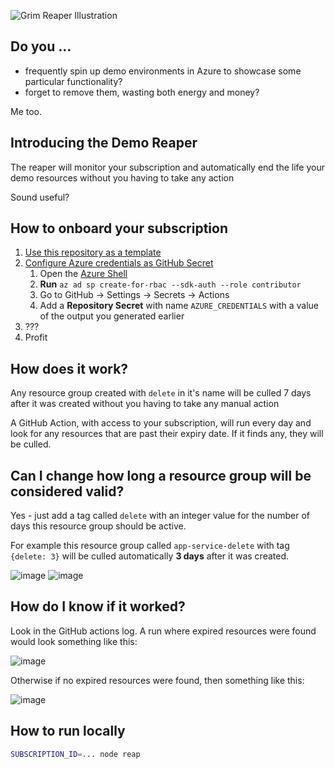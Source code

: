 ![Grim Reaper Illustration](https://user-images.githubusercontent.com/51163690/144595058-d635dc36-97c0-40a4-88ef-75c4efeb9417.jpg)

## Do you ...

* frequently spin up demo environments in Azure to showcase some particular functionality?
* forget to remove them, wasting both energy and money?

Me too.

## Introducing the Demo Reaper

The reaper will monitor your subscription and automatically end the life your demo resources without you having to take any action

Sound useful? 

## How to onboard your subscription

1. [Use this repository as a template](https://github.com/jasoncabot-ms/demo_reaper/generate)
1. [Configure Azure credentials as GitHub Secret](https://github.com/marketplace/actions/azure-cli-action#configure-azure-credentials-as-github-secret)
   1. Open the [Azure Shell](https://shell.azure.com)
   1. **Run** `az ad sp create-for-rbac --sdk-auth --role contributor`
   1. Go to GitHub -> Settings -> Secrets -> Actions
   1. Add a **Repository Secret** with name `AZURE_CREDENTIALS` with a value of the output you generated earlier
3. ???
4. Profit

## How does it work?

Any resource group created with `delete` in it's name will be culled 7 days after it was created without you having to take any manual action

A GitHub Action, with access to your subscription, will run every day and look for any resources that are past their expiry date. If it finds any, they will be culled.

## Can I change how long a resource group will be considered valid?

Yes - just add a tag called `delete` with an integer value for the number of days this resource group should be active.

For example this resource group called `app-service-delete` with tag `{delete: 3}` will be culled automatically **3 days** after it was created.

![image](https://user-images.githubusercontent.com/51163690/144624751-f58592ef-ebf7-48e6-9ac3-ff507a268732.png)
![image](https://user-images.githubusercontent.com/51163690/144624790-3b907be8-512a-42b7-a0eb-fd38c2a4b64d.png)

## How do I know if it worked?

Look in the GitHub actions log. A run where expired resources were found would look something like this:

![image](https://user-images.githubusercontent.com/51163690/144629997-fae8b5f6-a6cb-49f2-a655-dba87070c54b.png)

Otherwise if no expired resources were found, then something like this:

![image](https://user-images.githubusercontent.com/51163690/144630179-0e6e35dc-51c7-4e9a-b71f-557fd57a0c20.png)


## How to run locally

```bash
SUBSCRIPTION_ID=... node reap
```
